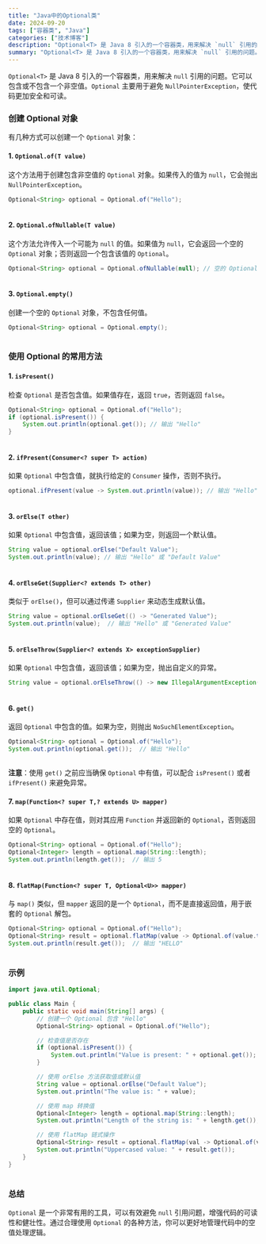 ```yaml
---
title: "Java中的Optional类"
date: 2024-09-20
tags: ["容器类", "Java"]
categories: ["技术博客"]
description: "Optional<T> 是 Java 8 引入的一个容器类，用来解决 `null` 引用的问题。它可以包含或不包含一个非空值。"
summary: "Optional<T> 是 Java 8 引入的一个容器类，用来解决 `null` 引用的问题。它可以包含或不包含一个非空值。"
---
```


`Optional<T>` 是 Java 8 引入的一个容器类，用来解决 `null` 引用的问题。它可以包含或不包含一个非空值。`Optional` 主要用于避免 `NullPointerException`，使代码更加安全和可读。

### 创建 Optional 对象

有几种方式可以创建一个 `Optional` 对象：

#### 1. `Optional.of(T value)`

这个方法用于创建包含非空值的 `Optional` 对象。如果传入的值为 `null`，它会抛出 `NullPointerException`。

```java
Optional<String> optional = Optional.of("Hello");
```

![点击并拖拽以移动](data:image/gif;base64,R0lGODlhAQABAPABAP///wAAACH5BAEKAAAALAAAAAABAAEAAAICRAEAOw==)

#### 2. `Optional.ofNullable(T value)`

这个方法允许传入一个可能为 `null` 的值。如果值为 `null`，它会返回一个空的 `Optional` 对象；否则返回一个包含该值的 `Optional`。

```java
Optional<String> optional = Optional.ofNullable(null); // 空的 Optional Optional<String> optional2 = Optional.ofNullable("Hello"); // 包含 "Hello" 的 Optional
```

![点击并拖拽以移动](data:image/gif;base64,R0lGODlhAQABAPABAP///wAAACH5BAEKAAAALAAAAAABAAEAAAICRAEAOw==)

#### 3. `Optional.empty()`

创建一个空的 `Optional` 对象，不包含任何值。

```java
Optional<String> optional = Optional.empty();
```

![点击并拖拽以移动](data:image/gif;base64,R0lGODlhAQABAPABAP///wAAACH5BAEKAAAALAAAAAABAAEAAAICRAEAOw==)

### 使用 Optional 的常用方法

#### 1. `isPresent()`

检查 `Optional` 是否包含值。如果值存在，返回 `true`，否则返回 `false`。

```java
Optional<String> optional = Optional.of("Hello"); 
if (optional.isPresent()) { 
    System.out.println(optional.get()); // 输出 "Hello" 
}
```

![点击并拖拽以移动](data:image/gif;base64,R0lGODlhAQABAPABAP///wAAACH5BAEKAAAALAAAAAABAAEAAAICRAEAOw==)

#### 2. `ifPresent(Consumer<? super T> action)`

如果 `Optional` 中包含值，就执行给定的 `Consumer` 操作，否则不执行。

```java
optional.ifPresent(value -> System.out.println(value)); // 输出 "Hello"
```

![点击并拖拽以移动](data:image/gif;base64,R0lGODlhAQABAPABAP///wAAACH5BAEKAAAALAAAAAABAAEAAAICRAEAOw==)

#### 3. `orElse(T other)`

如果 `Optional` 中包含值，返回该值；如果为空，则返回一个默认值。

```java
String value = optional.orElse("Default Value"); 
System.out.println(value); // 输出 "Hello" 或 "Default Value"
```

![点击并拖拽以移动](data:image/gif;base64,R0lGODlhAQABAPABAP///wAAACH5BAEKAAAALAAAAAABAAEAAAICRAEAOw==)

#### 4. `orElseGet(Supplier<? extends T> other)`

类似于 `orElse()`，但可以通过传递 `Supplier` 来动态生成默认值。

```java
String value = optional.orElseGet(() -> "Generated Value");
System.out.println(value);  // 输出 "Hello" 或 "Generated Value"
```

![点击并拖拽以移动](data:image/gif;base64,R0lGODlhAQABAPABAP///wAAACH5BAEKAAAALAAAAAABAAEAAAICRAEAOw==)

#### 5. `orElseThrow(Supplier<? extends X> exceptionSupplier)`

如果 `Optional` 中包含值，返回该值；如果为空，抛出自定义的异常。

```java
String value = optional.orElseThrow(() -> new IllegalArgumentException("No value present"));
```

![点击并拖拽以移动](data:image/gif;base64,R0lGODlhAQABAPABAP///wAAACH5BAEKAAAALAAAAAABAAEAAAICRAEAOw==)

#### 6. `get()`

返回 `Optional` 中包含的值。如果为空，则抛出 `NoSuchElementException`。

```java
Optional<String> optional = Optional.of("Hello");
System.out.println(optional.get());  // 输出 "Hello"
```

![点击并拖拽以移动](data:image/gif;base64,R0lGODlhAQABAPABAP///wAAACH5BAEKAAAALAAAAAABAAEAAAICRAEAOw==)

**注意**：使用 `get()` 之前应当确保 `Optional` 中有值，可以配合 `isPresent()` 或者 `ifPresent()` 来避免异常。

#### 7. `map(Function<? super T,? extends U> mapper)`

如果 `Optional` 中存在值，则对其应用 `Function` 并返回新的 `Optional`，否则返回空的 `Optional`。

```java
Optional<String> optional = Optional.of("Hello");
Optional<Integer> length = optional.map(String::length);
System.out.println(length.get());  // 输出 5
```

![点击并拖拽以移动](data:image/gif;base64,R0lGODlhAQABAPABAP///wAAACH5BAEKAAAALAAAAAABAAEAAAICRAEAOw==)

#### 8. `flatMap(Function<? super T, Optional<U>> mapper)`

与 `map()` 类似，但 `mapper` 返回的是一个 `Optional`，而不是直接返回值，用于嵌套的 `Optional` 解包。

```java
Optional<String> optional = Optional.of("Hello");
Optional<String> result = optional.flatMap(value -> Optional.of(value.toUpperCase()));
System.out.println(result.get());  // 输出 "HELLO"
```

![点击并拖拽以移动](data:image/gif;base64,R0lGODlhAQABAPABAP///wAAACH5BAEKAAAALAAAAAABAAEAAAICRAEAOw==)

### 示例

```java
import java.util.Optional;

public class Main {
    public static void main(String[] args) {
        // 创建一个 Optional 包含 "Hello"
        Optional<String> optional = Optional.of("Hello");

        // 检查值是否存在
        if (optional.isPresent()) {
            System.out.println("Value is present: " + optional.get());
        }

        // 使用 orElse 方法获取值或默认值
        String value = optional.orElse("Default Value");
        System.out.println("The value is: " + value);

        // 使用 map 转换值
        Optional<Integer> length = optional.map(String::length);
        System.out.println("Length of the string is: " + length.get());

        // 使用 flatMap 链式操作
        Optional<String> result = optional.flatMap(val -> Optional.of(val.toUpperCase()));
        System.out.println("Uppercased value: " + result.get());
    }
}
```

![点击并拖拽以移动](data:image/gif;base64,R0lGODlhAQABAPABAP///wAAACH5BAEKAAAALAAAAAABAAEAAAICRAEAOw==)

### 总结

`Optional` 是一个非常有用的工具，可以有效避免 `null` 引用问题，增强代码的可读性和健壮性。通过合理使用 `Optional` 的各种方法，你可以更好地管理代码中的空值处理逻辑。